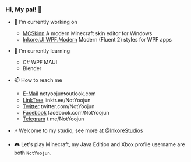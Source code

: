 ### Hi, My pal! 👋

- 🔭 I’m currently working on
  - [MCSkinn](https://github.com/InkoreStudios/MCSkinn) A modern Minecraft skin editor for Windows
  - [Inkore.UI.WPF.Modern](https://github.com/InkoreStudios/Inkore.UI.WPF.Modern) Modern (Fluent 2) styles for WPF apps


- 🌱 I’m currently learning
  - C# WPF MAUI
  - Blender

- 📫 How to reach me
  - [E-Mail](mailto:notyoojun@outlook.com) notyoojun🌀outlook.com
  - [LinkTree](https://www.linktr.ee/NotYoojun) linktr.ee/NotYoojun
  - [Twitter](https://www.twitter.com/NotYoojun) twitter.com/NotYoojun
  - [Facebook](https://www.facebook.com/NotYoojun) facebook.com/NotYoojun
  - [Telegram](http://t.me/NotYoojun) t.me/NotYoojun

  
- ⚡ Welcome to my studio, see more at [@InkoreStudios](https://github.com/InkoreStudios)

- 🎮 Let's play Minecraft, my Java Edition and Xbox profile username are both `NotYoojun`.

